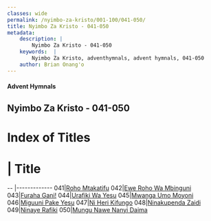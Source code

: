 ```yaml
---
classes: wide
permalink: /nyimbo-za-kristo/001-100/041-050/
title: Nyimbo Za Kristo - 041-050
metadata:
    description: |
        Nyimbo Za Kristo - 041-050
    keywords:  |
        Nyimbo Za Kristo, adventhymnals, advent hymnals, 041-050
    author: Brian Onang'o
---
```


#### Advent Hymnals
## Nyimbo Za Kristo - 041-050

# Index of Titles
# | Title                        
-- |-------------
041|[Roho Mtakatifu](/nyimbo-za-kristo/001-100/041-050/Roho-Mtakatifu)
042|[Ewe Roho Wa Mbinguni](/nyimbo-za-kristo/001-100/041-050/Ewe-Roho-Wa-Mbinguni)
043|[Furaha Gani!](/nyimbo-za-kristo/001-100/041-050/Furaha-Gani!)
044|[Urafiki Wa Yesu](/nyimbo-za-kristo/001-100/041-050/Urafiki-Wa-Yesu)
045|[Mwanga Umo Moyoni](/nyimbo-za-kristo/001-100/041-050/Mwanga-Umo-Moyoni)
046|[Miguuni Pake Yesu](/nyimbo-za-kristo/001-100/041-050/Miguuni-Pake-Yesu)
047|[Ni Heri Kifungo](/nyimbo-za-kristo/001-100/041-050/Ni-Heri-Kifungo)
048|[Ninakupenda Zaidi](/nyimbo-za-kristo/001-100/041-050/Ninakupenda-Zaidi)
049|[Ninaye Rafiki](/nyimbo-za-kristo/001-100/041-050/Ninaye-Rafiki)
050|[Mungu Nawe Nanyi Daima](/nyimbo-za-kristo/001-100/041-050/Mungu-Nawe-Nanyi-Daima)